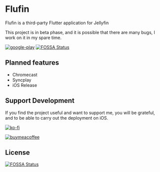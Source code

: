 # Flufin

Flufin is a third-party Flutter application for Jellyfin

This project is in beta phase, and it is possible that there are many bugs, I work on it in my spare time.

[![google-play](https://jellyfin.org/images/store-icons/google-play.png)](https://play.google.com/store/apps/details?id=com.therhenals.flufin)
[![FOSSA Status](https://app.fossa.com/api/projects/git%2Bgithub.com%2Ftherhenals%2Fflufin.svg?type=shield)](https://app.fossa.com/projects/git%2Bgithub.com%2Ftherhenals%2Fflufin?ref=badge_shield)

## Planned features

- Chromecast
- Syncplay
- iOS Release

## Support Development

If you find the project useful and want to support me, you will be grateful, and to be able to carry out the deployment on iOS.

[![ko-fi](https://ko-fi.com/img/githubbutton_sm.svg)](https://ko-fi.com/therhenals)

[![buymeacoffee](https://img.buymeacoffee.com/button-api/?slug=therhenals&button_colour=FFDD00&font_colour=000000&font_family=Poppins&outline_colour=000000&coffee_colour=ffffff)](https://www.buymeacoffee.com/therhenals)

## License
[![FOSSA Status](https://app.fossa.com/api/projects/git%2Bgithub.com%2Ftherhenals%2Fflufin.svg?type=large)](https://app.fossa.com/projects/git%2Bgithub.com%2Ftherhenals%2Fflufin?ref=badge_large)